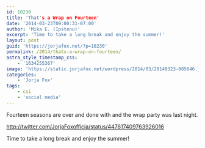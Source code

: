 ```yaml
---
id: 10230
title: 'That's a Wrap on Fourteen'
date: '2014-03-23T09:00:31-07:00'
author: 'Mika E. (Ipstenu)'
excerpt: 'Time to take a long break and enjoy the summer!'
layout: post
guid: 'https://jorjafox.net/?p=10230'
permalink: /2014/thats-a-wrap-on-fourteen/
astra_style_timestamp_css:
    - '1634255367'
image: 'https://static.jorjafox.net/wordpress/2014/03/20140323-085646.jpg'
categories:
    - 'Jorja Fox'
tags:
    - csi
    - 'social media'
---
```


Fourteen seasons are over and done with and the wrap party was last night.

http://twitter.com/JorjaFoxofficia/status/447617409763926016

Time to take a long break and enjoy the summer!
